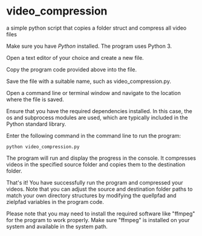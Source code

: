 # video_compression
a simple python script that copies a folder struct and compress all video files


Make sure you have *Python* installed. The program uses Python 3.

Open a text editor of your choice and create a new file.

Copy the program code provided above into the file.

Save the file with a suitable name, such as video_compression.py.

Open a command line or terminal window and navigate to the location where the file is saved.

Ensure that you have the required dependencies installed. In this case, the os and subprocess modules are used, which are typically included in the Python standard library.

Enter the following command in the command line to run the program:

``` python video_compression.py  ``` 

The program will run and display the progress in the console. It compresses videos in the specified source folder and copies them to the destination folder.

That's it! You have successfully run the program and compressed your videos. Note that you can adjust the source and destination folder paths to match your own directory structures by modifying the quellpfad and zielpfad variables in the program code.

Please note that you may need to install the required software like "ffmpeg" for the program to work properly. Make sure "ffmpeg" is installed on your system and available in the system path.